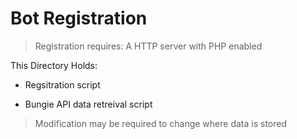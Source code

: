 # Bot Registration

> Registration requires: A HTTP server with PHP enabled

This Directory Holds:

- Regsitration script

- Bungie API data retreival script

> Modification may be required to change where data is stored
